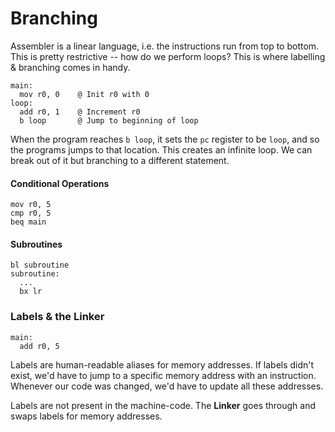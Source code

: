 # Branching

Assembler is a linear language, i.e. the instructions run from top to bottom. This is pretty restrictive -- how do we perform loops? This is where labelling & branching comes in handy.

```assembly
main:
  mov r0, 0    @ Init r0 with 0
loop:
  add r0, 1    @ Increment r0
  b loop       @ Jump to beginning of loop
```

When the program reaches `b loop`, it sets the `pc` register to be `loop`, and so the programs jumps to that location. This creates an infinite loop. We can break out of it but branching to a different statement.

#### Conditional Operations

```assembly
mov r0, 5
cmp r0, 5
beq main
```

#### Subroutines

```
bl subroutine
subroutine:
  ...
  bx lr
```

### Labels & the Linker

```
main:
  add r0, 5
```

Labels are human-readable aliases for memory addresses. If labels didn't exist, we'd have to jump to a specific memory address with an instruction. Whenever our code was changed, we'd have to update all these addresses.

Labels are not present in the machine-code. The **Linker** goes through and swaps labels for memory addresses.



